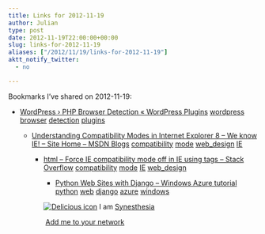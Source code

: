 ```yaml
---
title: Links for 2012-11-19
author: Julian
type: post
date: 2012-11-19T22:00:00+00:00
slug: links-for-2012-11-19 
aliases: ["/2012/11/19/links-for-2012-11-19"]
aktt_notify_twitter:
  - no

---
```

Bookmarks I&#8217;ve shared on 2012-11-19:

  * [WordPress &rsaquo; PHP Browser Detection &laquo; WordPress Plugins][1] 
    [wordpress][2] [browser][3] [detection][4] [plugins][5] </li> 
    
      * [Understanding Compatibility Modes in Internet Explorer 8 &#8211; We know IE! &#8211; Site Home &#8211; MSDN Blogs][6] 
        [compatibility][7] [mode][8] [web_design][9] [IE][10] </li> 
        
          * [html &#8211; Force IE compatibility mode off in IE using tags &#8211; Stack Overflow][11] 
            [compatibility][7] [mode][8] [IE][10] [web_design][9] </li> 
            
              * [Python Web Sites with Django &#8211; Windows Azure tutorial][12] 
                [python][13] [web][14] [django][15] [azure][16] [windows][17] </li> </ul> 
                
                <p class="deliciouslink">
                  <a href="https://del.icio.us/synesthesia" title="See all my bookmarks on del.icio.us"><img src="https://www.synesthesia.co.uk/images/deliciousicon.jpg" alt="Delicious icon" /></a>&nbsp;I am <a href="https://del.icio.us/synesthesia" title="See all my bookmarks on del.icio.us">Synesthesia</a>
                </p>
                
                <p class="deliciouslink">
                  <a href="https://del.icio.us/network?add=synesthesia" title="Add me to your del.icio.us network"><img src="https://www.synesthesia.co.uk/images/add.gif" alt="" /></a>&nbsp;<a href="https://del.icio.us/network?add=synesthesia" title="Add me to your del.icio.us network">Add me to your network</a>
                </p>

 [1]: https://wordpress.org/extend/plugins/php-browser-detection/
 [2]: https://www.delicious.com/synesthesia/wordpress
 [3]: https://www.delicious.com/synesthesia/browser
 [4]: https://www.delicious.com/synesthesia/detection
 [5]: https://www.delicious.com/synesthesia/plugins
 [6]: https://blogs.msdn.com/b/askie/archive/2009/03/23/understanding-compatibility-modes-in-internet-explorer-8.aspx
 [7]: https://www.delicious.com/synesthesia/compatibility
 [8]: https://www.delicious.com/synesthesia/mode
 [9]: https://www.delicious.com/synesthesia/web_design
 [10]: https://www.delicious.com/synesthesia/IE
 [11]: https://stackoverflow.com/questions/3449286/force-ie-compatibility-mode-off-in-ie-using-tags
 [12]: https://www.windowsazure.com/en-us/develop/python/tutorials/web-sites-with-django/
 [13]: https://www.delicious.com/synesthesia/python
 [14]: https://www.delicious.com/synesthesia/web
 [15]: https://www.delicious.com/synesthesia/django
 [16]: https://www.delicious.com/synesthesia/azure
 [17]: https://www.delicious.com/synesthesia/windows